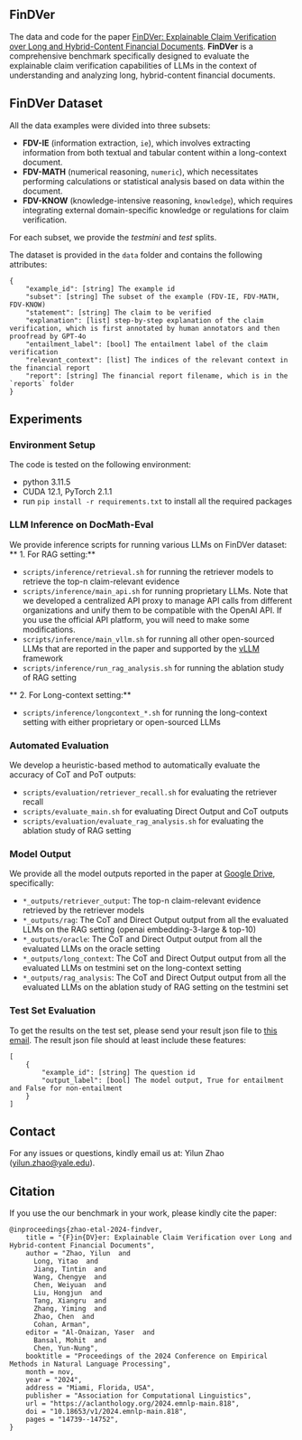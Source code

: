 ## FinDVer
The data and code for the paper [FinDVer: Explainable Claim Verification over Long and Hybrid-Content Financial Documents](https://arxiv.org/abs/2411.05764). 
**FinDVer** is a comprehensive benchmark specifically designed to evaluate the explainable claim verification capabilities of LLMs in the context of understanding and analyzing long, hybrid-content financial documents.

## FinDVer Dataset
All the data examples were divided into three subsets:

- **FDV-IE** (information extraction, `ie`), which involves extracting information from both textual and tabular content within a long-context document.
- **FDV-MATH** (numerical reasoning, `numeric`), which necessitates performing calculations or statistical analysis based on data within the document.
- **FDV-KNOW** (knowledge-intensive reasoning, `knowledge`), which requires integrating external domain-specific knowledge or regulations for claim verification.

For each subset, we provide the *testmini* and *test* splits. 

The dataset is provided in the `data` folder and contains the following attributes:

```
{
    "example_id": [string] The example id
    "subset": [string] The subset of the example (FDV-IE, FDV-MATH, FDV-KNOW)
    "statement": [string] The claim to be verified
    "explanation": [list] step-by-step explanation of the claim verification, which is first annotated by human annotators and then proofread by GPT-4o
    "entailment_label": [bool] The entailment label of the claim verification
    "relevant_context": [list] The indices of the relevant context in the financial report
    "report": [string] The financial report filename, which is in the `reports` folder
}
```

## Experiments
### Environment Setup
The code is tested on the following environment:
- python 3.11.5
- CUDA 12.1, PyTorch 2.1.1
- run `pip install -r requirements.txt` to install all the required packages

### LLM Inference on DocMath-Eval
We provide inference scripts for running various LLMs on FinDVer dataset:
** 1. For RAG setting:**
- `scripts/inference/retrieval.sh` for running the retriever models to retrieve the top-n claim-relevant evidence
- `scripts/inference/main_api.sh` for running proprietary LLMs. Note that we developed a centralized API proxy to manage API calls from different organizations and unify them to be compatible with the OpenAI API. If you use the official API platform, you will need to make some modifications.
- `scripts/inference/main_vllm.sh` for running all other open-sourced LLMs that are reported in the paper and supported by the [vLLM](https://github.com/vllm-project/vllm) framework
- `scripts/inference/run_rag_analysis.sh` for running the ablation study of RAG setting

** 2. For Long-context setting:**
- `scripts/inference/longcontext_*.sh` for running the long-context setting with either proprietary or open-sourced LLMs

### Automated Evaluation
We develop a heuristic-based method to automatically evaluate the accuracy of CoT and PoT outputs:
- `scripts/evaluation/retriever_recall.sh` for evaluating the retriever recall
- `scripts/evaluate_main.sh` for evaluating Direct Output and CoT outputs
- `scripts/evaluation/evaluate_rag_analysis.sh` for evaluating the ablation study of RAG setting

### Model Output
We provide all the model outputs reported in the paper at [Google Drive](https://drive.google.com/drive/folders/1QwPb8vwjcaBNP0tHGsygXIqyqWxqtaAn?usp=sharing), specifically:
- `*_outputs/retriever_output`: The top-n claim-relevant evidence retrieved by the retriever models
- `*_outputs/rag`: The CoT and Direct Output output from all the evaluated LLMs on the RAG setting (openai embedding-3-large & top-10)
- `*_outputs/oracle`: The CoT and Direct Output output from all the evaluated LLMs on the oracle setting
- `*_outputs/long_context`: The CoT and Direct Output output from all the evaluated LLMs on testmini set on the long-context setting
- `*_outputs/rag_analysis`: The CoT and Direct Output output from all the evaluated LLMs on the ablation study of RAG setting on the testmini set 


### Test Set Evaluation
To get the results on the test set, please send your result json file to [this email](mailto:yilun.zhao@yale.edu). The result json file should at least include these features:

```
[
    {
        "example_id": [string] The question id
        "output_label": [bool] The model output, True for entailment and False for non-entailment
    }
]
```

## Contact
For any issues or questions, kindly email us at: Yilun Zhao (yilun.zhao@yale.edu).

## Citation

If you use the our benchmark in your work, please kindly cite the paper:

```
@inproceedings{zhao-etal-2024-findver,
    title = "{F}in{DV}er: Explainable Claim Verification over Long and Hybrid-content Financial Documents",
    author = "Zhao, Yilun  and
      Long, Yitao  and
      Jiang, Tintin  and
      Wang, Chengye  and
      Chen, Weiyuan  and
      Liu, Hongjun  and
      Tang, Xiangru  and
      Zhang, Yiming  and
      Zhao, Chen  and
      Cohan, Arman",
    editor = "Al-Onaizan, Yaser  and
      Bansal, Mohit  and
      Chen, Yun-Nung",
    booktitle = "Proceedings of the 2024 Conference on Empirical Methods in Natural Language Processing",
    month = nov,
    year = "2024",
    address = "Miami, Florida, USA",
    publisher = "Association for Computational Linguistics",
    url = "https://aclanthology.org/2024.emnlp-main.818",
    doi = "10.18653/v1/2024.emnlp-main.818",
    pages = "14739--14752",
}
```
